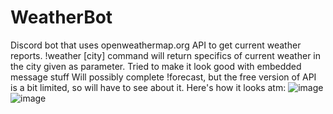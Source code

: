 # WeatherBot
Discord bot that uses openweathermap.org API to get current weather reports.
!weather [city] command will return specifics of current weather in the city given as parameter.
Tried to make it look good with embedded message stuff
Will possibly complete !forecast, but the free version of API is a bit limited, so will have to see about it.
Here's how it looks atm:
![image](https://github.com/kattitatu/WeatherBot/assets/146649947/dd0a1eb7-1f5e-4f23-8559-d619e7a379f8)
![image](https://github.com/kattitatu/WeatherBot/assets/146649947/838f1134-fcb0-441d-8477-90b3729f370b)
